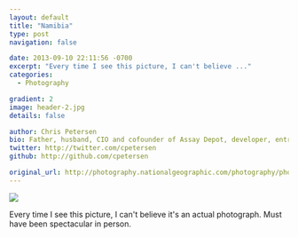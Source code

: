 ```yaml
---
layout: default
title: "Namibia"
type: post
navigation: false

date: 2013-09-10 22:11:56 -0700
excerpt: "Every time I see this picture, I can't believe ..."
categories:
  - Photography

gradient: 2
image: header-2.jpg
details: false

author: Chris Petersen
bio: Father, husband, CIO and cofounder of Assay Depot, developer, entrepreneur and technologist.
twitter: http://twitter.com/cpetersen
github: http://github.com/cpetersen

original_url: http://photography.nationalgeographic.com/photography/photo-of-the-day/camel-thorn-trees-namibia/
---
```



  ![](/attachments/7aab7d2ed317cde9906235d7adbf2685/image.png) 

 Every time I see this picture, I can't believe it's an actual photograph. Must have been spectacular in person.

